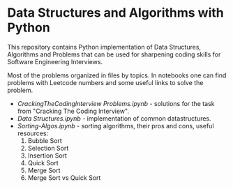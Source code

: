 # Data Structures and Algorithms with Python
This repository contains Python implementation of Data Structures, Algorithms and Problems that can be used for sharpening coding skills for Software Engineering Interviews.

Most of the problems organized in files by topics. In notebooks one can find problems with Leetcode numbers and some useful links to solve the problem.

- *CrackingTheCodinglnterview Problems.ipynb* - solutions for the task from "Cracking The Coding lnterview".
- *Data Structures.ipynb* - implementation of common datastructures.
- *Sorting-Algos.ipynb* - sorting algorithms, their pros and cons, useful resources:
    1. Bubble Sort
    2. Selection Sort
    3. Insertion Sort
    4. Quick Sort
    5. Merge Sort
    6. Merge Sort vs Quick Sort
    


